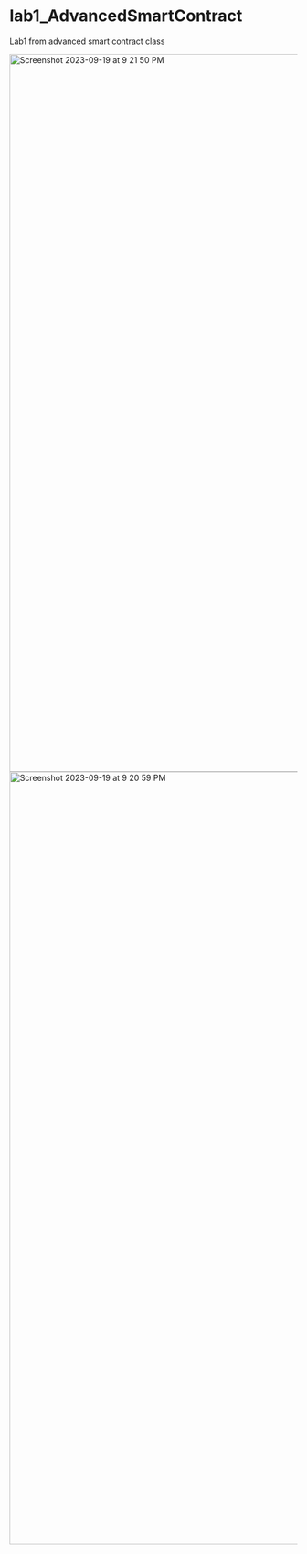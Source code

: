 # lab1_AdvancedSmartContract

Lab1 from advanced smart contract class

<img width="1257" alt="Screenshot 2023-09-19 at 9 21 50 PM" src="https://github.com/wahajhaider24/lab1_AdvancedSmartContract/assets/112868368/c045d1e9-e1ca-4826-ad62-0cc07e3f86da">
<img width="1353" alt="Screenshot 2023-09-19 at 9 20 59 PM" src="https://github.com/wahajhaider24/lab1_AdvancedSmartContract/assets/112868368/bd59e31e-854e-4cef-b44d-1a02431ec416">
